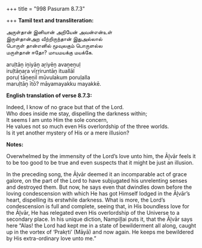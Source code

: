 +++
title = "998 Pasuram 8.7.3"

+++
**Tamil text and transliteration:**

அருள்தான் இனியான் அறியேன் அவன்என்உள்  
இருள்தான்அற வீற்றிருந்தான் இதுஅல்லால்  
பொருள் தான்எனில் மூவுலகும் பொருளல்ல  
மருள்தான் ஈதோ? மாயமயக்கு மயக்கே.

aruḷtāṉ iṉiyāṉ aṟiyēṉ avaṉeṉuḷ  
iruḷtāṉaṟa vīṟṟiruntāṉ ituallāl  
poruḷ tāṉeṉil mūvulakum poruḷalla  
maruḷtāṉ ītō? māyamayakku mayakkē.

**English translation of verse 8.7.3:**

Indeed, I know of no grace but that of the Lord.  
Who does inside me stay, dispelling the darkness within;  
It seems I am unto Him the sole concern,  
He values not so much even His overlordship of the three worlds.  
Is it yet another mystery of His or a mere illusion?

**Notes:**

Overwhelmed by the immensity of the Lord’s love unto him, the Āḻvār feels it to be too good to be true and even suspects that it might be just an illusion.

In the preceding song, the Āḻvār deemed it an incomparable act of grace galore, on the part of the Lord to have subjugated his unrelenting senses and destroyed them. But now, he says even that dwindles down before the loving condescension with which He has got Himself lodged in the Āḻvār’s heart, dispelling its erstwhile darkness. What is more, the Lord’s condescension is full and complete, seeing that, in His boundless love for the Āḻvār, He has relegated even His overlordship of the Universe to a secondary place. In his unique diction, Nampiḻḷai puts it, that the Āḻvār says here “Alas! the Lord had kept me in a state of bewilderment all along, caught up in the vortex of ‘Prakṛti’ (Māyā) and now again. He keeps me bewildered by His extra-ordinary love unto me.”


